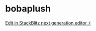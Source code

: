 # bobaplush

[Edit in StackBlitz next generation editor ⚡️](https://stackblitz.com/~/github.com/the-eyesack/bobaplush)